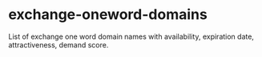 # exchange-oneword-domains
List of exchange one word domain names with availability, expiration date, attractiveness, demand score.
